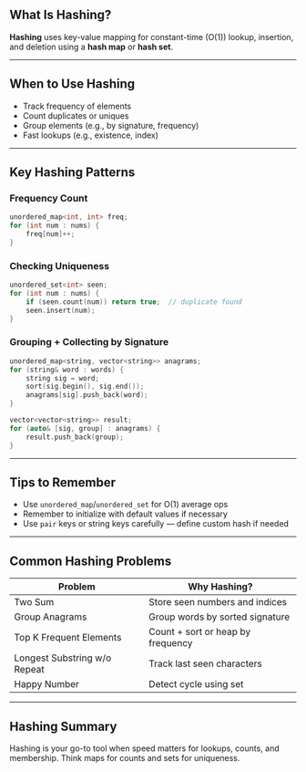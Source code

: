 ## What Is Hashing?

**Hashing** uses key-value mapping for constant-time (O(1)) lookup, insertion, and deletion using a **hash map** or **hash set**.

---

## When to Use Hashing

* Track frequency of elements
* Count duplicates or uniques
* Group elements (e.g., by signature, frequency)
* Fast lookups (e.g., existence, index)

---

## Key Hashing Patterns

### Frequency Count

```cpp
unordered_map<int, int> freq;
for (int num : nums) {
    freq[num]++;
}

```

### Checking Uniqueness

```cpp
unordered_set<int> seen;
for (int num : nums) {
    if (seen.count(num)) return true;  // duplicate found
    seen.insert(num);
}
```

### Grouping + Collecting by Signature
```cpp
unordered_map<string, vector<string>> anagrams;
for (string& word : words) {
    string sig = word;
    sort(sig.begin(), sig.end());
    anagrams[sig].push_back(word);
}

vector<vector<string>> result;
for (auto& [sig, group] : anagrams) {
    result.push_back(group);
}
```

---

## Tips to Remember

* Use `unordered_map`/`unordered_set` for O(1) average ops
* Remember to initialize with default values if necessary
* Use `pair` keys or string keys carefully — define custom hash if needed

---

## Common Hashing Problems

| Problem                         | Why Hashing?                          |
| ------------------------------ | ------------------------------------- |
| Two Sum                        | Store seen numbers and indices        |
| Group Anagrams                 | Group words by sorted signature       |
| Top K Frequent Elements        | Count + sort or heap by frequency     |
| Longest Substring w/o Repeat   | Track last seen characters            |
| Happy Number                   | Detect cycle using set                |

---

## Hashing Summary

Hashing is your go-to tool when speed matters for lookups, counts, and membership. Think maps for counts and sets for uniqueness.



